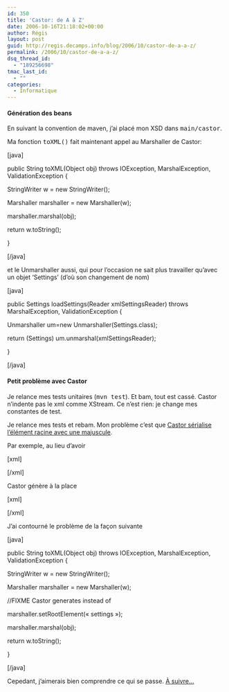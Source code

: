 ```yaml
---
id: 350
title: 'Castor: de A à Z'
date: 2006-10-16T21:18:02+00:00
author: Régis
layout: post
guid: http://regis.decamps.info/blog/2006/10/castor-de-a-a-z/
permalink: /2006/10/castor-de-a-a-z/
dsq_thread_id:
  - "189256698"
tmac_last_id:
  - ""
categories:
  - Informatique
---
```

#### Génération des beans

En suivant la convention de maven, j&rsquo;ai placé mon XSD dans <tt>main/castor</tt>.

Ma fonction <tt>toXML()</tt> fait maintenant appel au Marshaller de Castor:
  
[java]
	  
public String toXML(Object obj) throws IOException, MarshalException, ValidationException {
		  
StringWriter w = new StringWriter();
		  
Marshaller marshaller = new Marshaller(w);
		  
marshaller.marshal(obj);
		  
return w.toString();
	  
}
  
[/java]

et le Unmarshaller aussi, qui pour l&rsquo;occasion ne sait plus travailler qu&rsquo;avec un objet &lsquo;Settings&rsquo; (d&rsquo;où son changement de nom)
  
[java]
	  
public Settings loadSettings(Reader xmlSettingsReader) throws MarshalException, ValidationException {
		  
Unmarshaller um=new Unmarshaller(Settings.class);
		  
return (Settings) um.unmarshal(xmlSettingsReader);
	  
}
  
[/java]

#### Petit problème avec Castor

Je relance mes tests unitaires (<tt>mvn test</tt>). Et bam, tout est cassé. Castor n&rsquo;indente pas le xml comme XStream. Ce n&rsquo;est rien: je change mes constantes de test.

Je relance mes tests et rebam. Mon problème c&rsquo;est que [Castor sérialise l&rsquo;élément racine avec une majuscule](http://permalink.gmane.org/gmane.comp.java.castor.user/4226).
  
Par exemple, au lieu d&rsquo;avoir
  
[xml]
  
<settings><localRepository/></settings>
  
[/xml]
  
Castor génère à la place
  
[xml]
  
<Settings><localRepository/></Settings>
  
[/xml]

J&rsquo;ai contourné le problème de la façon suivante
  
[java]
	  
public String toXML(Object obj) throws IOException, MarshalException, ValidationException {
		  
StringWriter w = new StringWriter();
		  
Marshaller marshaller = new Marshaller(w);
		  
//FIXME Castor generates <Settings> instead of <settings>
		  
marshaller.setRootElement(« settings »);
		  
marshaller.marshal(obj);
		  
return w.toString();
	  
}
  
[/java]

Cepedant, j&rsquo;aimerais bien comprendre ce qui se passe. [À suivre&#8230;](http://comments.gmane.org/gmane.comp.java.castor.user/4226?set_lines=100000&set_cite=hide)